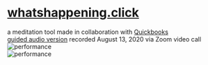 # [whatshappening.click](https://jrnny.com/whc)
a meditation tool made in collaboration with [Quickbooks](http://quick-books.biz)
<br />
[guided audio version](https://jrnny.com/whc/jenny) recorded August 13, 2020 via Zoom video call
<br />
![performance](images/med3.png)
<br />
![performance](images/Jenny.jpg)
